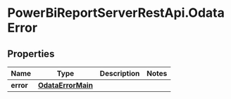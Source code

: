 # PowerBiReportServerRestApi.OdataError

## Properties
Name | Type | Description | Notes
------------ | ------------- | ------------- | -------------
**error** | [**OdataErrorMain**](OdataErrorMain.md) |  | 



